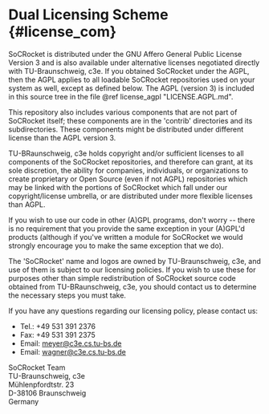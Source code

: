 Dual Licensing Scheme {#license_com}
=====================

SoCRocket is distributed under the GNU Affero General Public License
Version 3 and is also available under alternative licenses negotiated
directly with TU-Braunschweig, c3e. If you obtained SoCRocket under
the AGPL, then the AGPL applies to all loadable SoCRocket repositories
used on your system as well, except as defined below. The AGPL (version 3)
is included in this source tree in the file @ref license_agpl "LICENSE.AGPL.md".

This repository also includes various components that are not part of
SoCRocket itself; these components are in the 'contrib' directories
and its subdirectories. These components might be distributed under different
license than the AGPL version 3.

TU-BRaunschweig, c3e holds copyright and/or sufficient licenses to all
components of the SoCRocket repositories, and therefore can grant,
at its sole discretion, the ability for companies, individuals, or
organizations to create proprietary or Open Source (even if not AGPL)
repositories which may be linked with the portions of SoCRocket which
fall under our copyright/license umbrella, or are distributed under
more flexible licenses than AGPL.

If you wish to use our code in other (A)GPL programs, don't worry --
there is no requirement that you provide the same exception in your
(A)GPL'd products (although if you've written a module for SoCRocket we
would strongly encourage you to make the same exception that we do).

The 'SoCRocket' name and logos are owned by TU-Braunschweig, c3e,
and use of them is subject to our licensing policies. If you
wish to use these for purposes other than simple redistribution
of SoCRocket source code obtained from TU-BRaunschweig, c3e, you
should contact us to determine the necessary steps you must take.

If you have any questions regarding our licensing policy, please
contact us:

* Tel.: +49 531 391 2376
* Fax:  +49 531 391 2375
* Email: meyer@c3e.cs.tu-bs.de
* Email: wagner@c3e.cs.tu-bs.de

SoCRocket Team<BR>
TU-Braunschweig, c3e<BR>
Mühlenpfordtstr. 23<BR>
D-38106 Braunschweig<BR>
Germany<BR>
